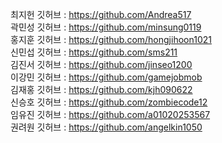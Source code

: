 최지헌 깃허브 : https://github.com/Andrea517
<br>
곽민성 깃허브 : https://github.com/minsung0119
<br>
홍지훈 깃허브 : https://github.com/hongjihoon1021
<br>
신민섭 깃허브 : https://github.com/sms211
<br>
김진서 깃허브 : https://github.com/jinseo1200
<br>
이강민 깃허브 : https://github.com/gamejobmob
<br>
김재홍 깃허브 : https://github.com/kjh090622
<br>
신승호 깃허브 : https://github.com/zombiecode12
<br>
임유진 깃허브 : https://github.com/a01020253567
<br>
권려원 깃허브 : https://github.com/angelkin1050